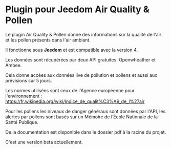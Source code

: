 # Plugin pour Jeedom Air Quality & Pollen

Le plugin Air Quality & Pollen donne des informations sur la qualité de l'air et les pollen présents dans l'air ambiant.

Il fonctionne sous **Jeedom** et est compatible avec la version 4.

Les données sont récupérées par deux API gratuites: Openwheather et Ambee. 

Cela donne accèes aux données live de pollution et pollens et aussi aux prévisions sur 5 jours.

Les normes utilisées sont ceux de l'Agence européenne pour l'environnement : https://fr.wikipedia.org/wiki/Indice_de_qualit%C3%A9_de_l%27air

Pour les pollens les niveaux de danger généraux sont données par l'API, les alertes par pollens sont basés sur un Mémoire de l’École Nationale de la Santé Publique. 

De la documentation est disponible dans le dossier pdf à la racine du projet.

C'est une version beta actuellement.  